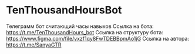 # TenThousandHoursBot
Телеграмм бот считающий часы навыков
Ссылка на бота: https://t.me/TenThousandHours_bot
Ссылка на структуру бота: https://www.figma.com/file/vxzf1qy8FwTDEBBpmAo1jG
Ссылка на автора: https://t.me/SanyaGTR
